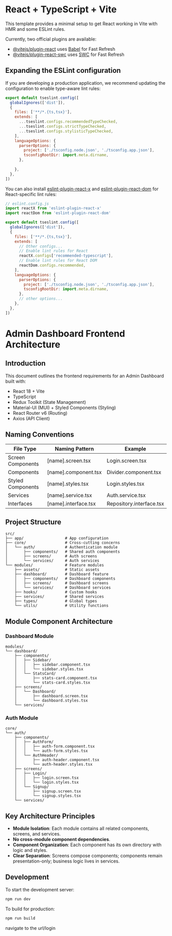 # React + TypeScript + Vite

This template provides a minimal setup to get React working in Vite with HMR and some ESLint rules.

Currently, two official plugins are available:

- [@vitejs/plugin-react](https://github.com/vitejs/vite-plugin-react/blob/main/packages/plugin-react) uses [Babel](https://babeljs.io/) for Fast Refresh
- [@vitejs/plugin-react-swc](https://github.com/vitejs/vite-plugin-react/blob/main/packages/plugin-react-swc) uses [SWC](https://swc.rs/) for Fast Refresh

## Expanding the ESLint configuration

If you are developing a production application, we recommend updating the configuration to enable type-aware lint rules:

```js
export default tseslint.config([
  globalIgnores(['dist']),
  {
    files: ['**/*.{ts,tsx}'],
    extends: [
      ...tseslint.configs.recommendedTypeChecked,
      ...tseslint.configs.strictTypeChecked,
      ...tseslint.configs.stylisticTypeChecked,
    ],
    languageOptions: {
      parserOptions: {
        project: ['./tsconfig.node.json', './tsconfig.app.json'],
        tsconfigRootDir: import.meta.dirname,
      },
 
    },
  },
])
```

You can also install [eslint-plugin-react-x](https://github.com/Rel1cx/eslint-react/tree/main/packages/plugins/eslint-plugin-react-x) and [eslint-plugin-react-dom](https://github.com/Rel1cx/eslint-react/tree/main/packages/plugins/eslint-plugin-react-dom) for React-specific lint rules:

```js
// eslint.config.js
import reactX from 'eslint-plugin-react-x'
import reactDom from 'eslint-plugin-react-dom'

export default tseslint.config([
  globalIgnores(['dist']),
  {
    files: ['**/*.{ts,tsx}'],
    extends: [
      // Other configs...
      // Enable lint rules for React
      reactX.configs['recommended-typescript'],
      // Enable lint rules for React DOM
      reactDom.configs.recommended,
    ],
    languageOptions: {
      parserOptions: {
        project: ['./tsconfig.node.json', './tsconfig.app.json'],
        tsconfigRootDir: import.meta.dirname,
      },
      // other options...
    },
  },
])
```

# Admin Dashboard Frontend Architecture

## Introduction
This document outlines the frontend requirements for an Admin Dashboard built with:

- React 18 + Vite
- TypeScript
- Redux Toolkit (State Management)
- Material-UI (MUI) + Styled Components (Styling)
- React Router v6 (Routing)
- Axios (API Client)

## Naming Conventions

| File Type | Naming Pattern | Example |
|-----------|---------------|---------|
| Screen Components | [name].screen.tsx | Login.screen.tsx |
| Components | [name].component.tsx | Divider.component.tsx |
| Styled Components | [name].styles.tsx | Login.styles.tsx |
| Services | [name].service.tsx | Auth.service.tsx |
| Interfaces | [name].interface.tsx | Repository.interface.tsx |

## Project Structure

```
src/
├── app/                  # App configuration
├── core/                 # Cross-cutting concerns
│   └── auth/             # Authentication module
│       ├── components/   # Shared auth components
│       ├── screens/      # Auth screens
│       └── services/     # Auth services
└── modules/              # Feature modules
    ├── assets/           # Static assets
    ├── dashboard/        # Dashboard feature
    │   ├── components/   # Dashboard components
    │   ├── screens/      # Dashboard screens
    │   └── services/     # Dashboard services
    ├── hooks/            # Custom hooks
    ├── services/         # Shared services
    ├── types/            # Global types
    └── utils/            # Utility functions
```

## Module Component Architecture

### Dashboard Module

```
modules/
└── dashboard/
    ├── components/
    │   ├── Sidebar/
    │   │   ├── sidebar.component.tsx
    │   │   └── sidebar.styles.tsx
    │   └── StatsCard/
    │       ├── stats-card.component.tsx
    │       └── stats-card.styles.tsx
    ├── screens/
    │   └── Dashboard/
    │       ├── dashboard.screen.tsx
    │       └── dashboard.styles.tsx
    └── services/
```

### Auth Module

```
core/
└── auth/
    ├── components/
    │   ├── AuthForm/
    │   │   ├── auth-form.component.tsx
    │   │   └── auth-form.styles.tsx
    │   └── AuthHeader/
    │       ├── auth-header.component.tsx
    │       └── auth-header.styles.tsx
    ├── screens/
    │   ├── Login/
    │   │   ├── login.screen.tsx
    │   │   └── login.styles.tsx
    │   └── Signup/
    │       ├── signup.screen.tsx
    │       └── signup.styles.tsx
    └── services/
```

## Key Architecture Principles

- **Module Isolation**: Each module contains all related components, screens, and services.
- **No cross-module component dependencies**.
- **Component Organization**: Each component has its own directory with logic and styles.
- **Clear Separation**: Screens compose components; components remain presentation-only; business logic lives in services.

## Development

To start the development server:

```bash
npm run dev
```

To build for production:

```bash
npm run build
```
navigate to the url/login
